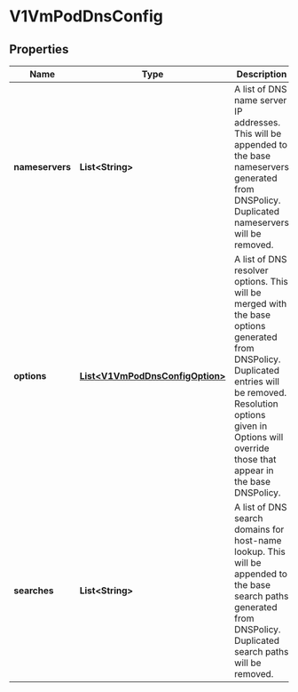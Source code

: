 # V1VmPodDnsConfig

## Properties
Name | Type | Description | Notes
------------ | ------------- | ------------- | -------------
**nameservers** | **List&lt;String&gt;** | A list of DNS name server IP addresses. This will be appended to the base nameservers generated from DNSPolicy. Duplicated nameservers will be removed. |  [optional]
**options** | [**List&lt;V1VmPodDnsConfigOption&gt;**](V1VmPodDnsConfigOption.md) | A list of DNS resolver options. This will be merged with the base options generated from DNSPolicy. Duplicated entries will be removed. Resolution options given in Options will override those that appear in the base DNSPolicy. |  [optional]
**searches** | **List&lt;String&gt;** | A list of DNS search domains for host-name lookup. This will be appended to the base search paths generated from DNSPolicy. Duplicated search paths will be removed. |  [optional]
